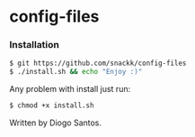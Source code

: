 # config-files

### Installation

```sh
$ git https://github.com/snackk/config-files
$ ./install.sh && echo "Enjoy :)"
```
Any problem with install just run:
```sh
$ chmod +x install.sh
```
  
  Written by Diogo Santos.
